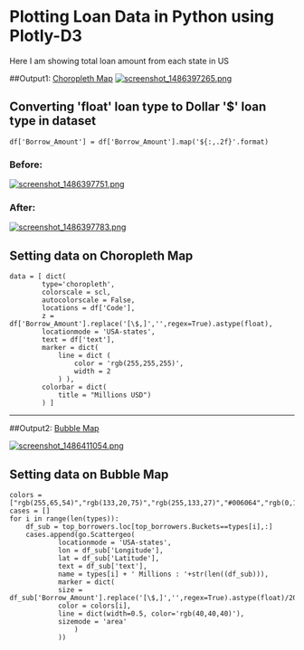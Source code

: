 # Plotting Loan Data in Python using Plotly-D3
Here I am showing total loan amount from each state in US

##Output1: [Choropleth Map](https://plot.ly/~mantejsingh/90/_2016-us-borrowed-loan-amount-by-state-hover-for-breakdown/)
[![screenshot_1486397265.png](https://s19.postimg.org/f5rvks3lf/screenshot_1486397265.png)](https://postimg.org/image/gktg9i4of/)


## Converting 'float' loan type to Dollar '$' loan type in dataset
```
df['Borrow_Amount'] = df['Borrow_Amount'].map('${:,.2f}'.format)
```

### Before:
[![screenshot_1486397751.png](https://s19.postimg.org/ma9ottaur/screenshot_1486397751.png)](https://postimg.org/image/l7zib9s1b/)

### After:
[![screenshot_1486397783.png](https://s19.postimg.org/az715g3zn/screenshot_1486397783.png)](https://postimg.org/image/jhgh9sai7/)


## Setting data on Choropleth Map
```
data = [ dict(
        type='choropleth',
        colorscale = scl,
        autocolorscale = False,
        locations = df['Code'],
        z = df['Borrow_Amount'].replace('[\$,]','',regex=True).astype(float),
        locationmode = 'USA-states',
        text = df['text'],
        marker = dict(
            line = dict (
                color = 'rgb(255,255,255)',
                width = 2
            ) ),
        colorbar = dict(
            title = "Millions USD")
        ) ]
```


-----------------------------------------------------------------------------------------------------------------------------------------

##Output2: [Bubble Map](https://plot.ly/~mantejsingh/92/_2016-us-borrowed-loan-amount-by-state-in-millons-click-legend-to-toggle-traces/)

[![screenshot_1486411054.png](https://s19.postimg.org/3pz8rytkj/screenshot_1486411054.png)](https://postimg.org/image/ff38fxkj3/)


## Setting data on Bubble Map
```
colors = ["rgb(255,65,54)","rgb(133,20,75)","rgb(255,133,27)","#006064","rgb(0,116,217)","#d50000","#263238"]
cases = []
for i in range(len(types)):
    df_sub = top_borrowers.loc[top_borrowers.Buckets==types[i],:]
    cases.append(go.Scattergeo(
            locationmode = 'USA-states',
            lon = df_sub['Longitude'],
            lat = df_sub['Latitude'],
            text = df_sub['text'],
            name = types[i] + ' Millions : '+str(len((df_sub))),
            marker = dict(
            size = df_sub['Borrow_Amount'].replace('[\$,]','',regex=True).astype(float)/20000,
            color = colors[i],
            line = dict(width=0.5, color='rgb(40,40,40)'),
            sizemode = 'area'
                )
            ))
```

